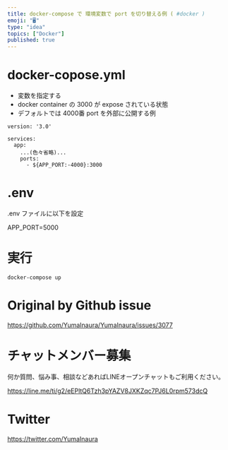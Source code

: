 ```yaml
---
title: docker-compose で 環境変数で port を切り替える例 ( #docker )
emoji: "🖥"
type: "idea"
topics: ["Docker"]
published: true
---
```


# docker-copose.yml

- 変数を指定する
- docker container の 3000 が expose されている状態
- デフォルトでは 4000番 port を外部に公開する例

```
version: '3.0'

services:
  app:
    ...(色々省略)...
    ports:
      - ${APP_PORT:-4000}:3000
```


# .env 

.env ファイルに以下を設定

APP_PORT=5000

# 実行

```
docker-compose up
```

# Original by Github issue

https://github.com/YumaInaura/YumaInaura/issues/3077








<!-- Update From Qiita API -->

# チャットメンバー募集


何か質問、悩み事、相談などあればLINEオープンチャットもご利用ください。

https://line.me/ti/g2/eEPltQ6Tzh3pYAZV8JXKZqc7PJ6L0rpm573dcQ





# Twitter


https://twitter.com/YumaInaura


<!-- Update From Qiita API -->


